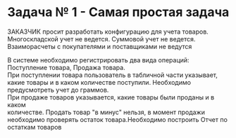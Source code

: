 # Задача № 1 - Самая простая задача

ЗАКАЗЧИК просит разработать конфигурацию для учета товаров.  
Многоскладской учет не ведется. Суммовой учет не ведется.  
Взаиморасчеты с покупателями и поставщиками не ведутся

В системе необходимо регистрировать два вида операций: Поступление товара, Продажа товара.  
При поступлении товара пользователь в табличной части указывает, какие товары и в каком количестве поступили. Необходимо предусмотреть учет до граммов.  
При продаже товаров указывается, какие товары были проданы и в каком  
количестве. Продать товар "в минус" нельзя, в момент продажи необходимо проверять остаток товара.Необходимо построить Отчет по остаткам товаров  
